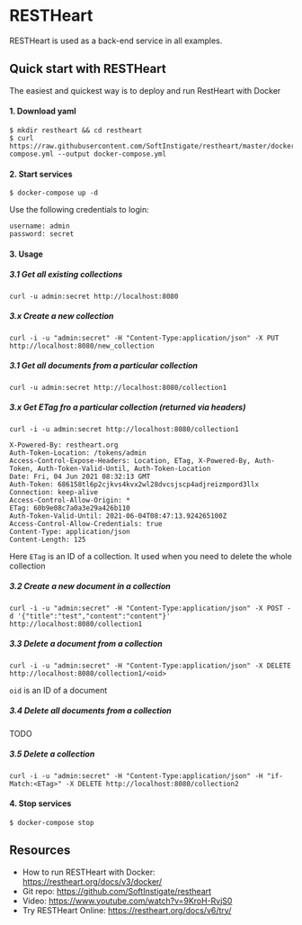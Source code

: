 # RESTHeart

RESTHeart is used as a back-end service in all examples.

## Quick start with RESTHeart
The easiest and quickest way is to deploy and run RestHeart with Docker

#### 1. Download yaml
```
$ mkdir restheart && cd restheart
$ curl https://raw.githubusercontent.com/SoftInstigate/restheart/master/docker-compose.yml --output docker-compose.yml
```

#### 2. Start services
```
$ docker-compose up -d
```

Use the following credentials to login:
```
username: admin
password: secret
```

#### 3. Usage

##### 3.1 Get all existing collections
```
curl -u admin:secret http://localhost:8080
```

##### 3.x Create a new collection
```
curl -i -u "admin:secret" -H "Content-Type:application/json" -X PUT http://localhost:8080/new_collection
```

##### 3.1 Get all documents from a particular collection
```
curl -u admin:secret http://localhost:8080/collection1
```

##### 3.x Get ETag fro a particular collection (returned via headers)
```
curl -i -u admin:secret http://localhost:8080/collection1
```
```
X-Powered-By: restheart.org
Auth-Token-Location: /tokens/admin
Access-Control-Expose-Headers: Location, ETag, X-Powered-By, Auth-Token, Auth-Token-Valid-Until, Auth-Token-Location
Date: Fri, 04 Jun 2021 08:32:13 GMT
Auth-Token: 686158tl6p2cjkvs4kvx2wl28dvcsjscp4adjreizmpord3llx
Connection: keep-alive
Access-Control-Allow-Origin: *
ETag: 60b9e08c7a0a3e29a426b110
Auth-Token-Valid-Until: 2021-06-04T08:47:13.924265100Z
Access-Control-Allow-Credentials: true
Content-Type: application/json
Content-Length: 125
```
Here `ETag` is an ID of a collection. It used when you need to delete the whole collection

##### 3.2 Create a new document in a collection
```
curl -i -u "admin:secret" -H "Content-Type:application/json" -X POST -d '{"title":"test","content":"content"}' http://localhost:8080/collection1
```
##### 3.3 Delete a document from a collection
```
curl -i -u "admin:secret" -H "Content-Type:application/json" -X DELETE http://localhost:8080/collection1/<oid>
```
`oid` is an ID of a document


##### 3.4 Delete all documents from a collection
TODO

##### 3.5 Delete a collection
```
curl -i -u "admin:secret" -H "Content-Type:application/json" -H "if-Match:<ETag>" -X DELETE http://localhost:8080/collection2
```


#### 4. Stop services
```
$ docker-compose stop
```

## Resources

* How to run RESTHeart with Docker: https://restheart.org/docs/v3/docker/
* Git repo: https://github.com/SoftInstigate/restheart
* Video: https://www.youtube.com/watch?v=9KroH-RvjS0
* Try RESTHeart Online: https://restheart.org/docs/v6/try/
